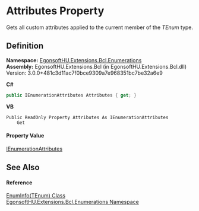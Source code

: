 # Attributes Property


Gets all custom attributes applied to the current member of the *TEnum* type.



## Definition
**Namespace:** <a href="N_EgonsoftHU_Extensions_Bcl_Enumerations.md">EgonsoftHU.Extensions.Bcl.Enumerations</a>  
**Assembly:** EgonsoftHU.Extensions.Bcl (in EgonsoftHU.Extensions.Bcl.dll) Version: 3.0.0+481c3d11ac7f0bce9309a7e968351bc7be32a6e9

**C#**
``` C#
public IEnumerationAttributes Attributes { get; }
```
**VB**
``` VB
Public ReadOnly Property Attributes As IEnumerationAttributes
	Get
```



#### Property Value
<a href="T_EgonsoftHU_Extensions_Bcl_Enumerations_IEnumerationAttributes.md">IEnumerationAttributes</a>

## See Also


#### Reference
<a href="T_EgonsoftHU_Extensions_Bcl_Enumerations_EnumInfo_1.md">EnumInfo(TEnum) Class</a>  
<a href="N_EgonsoftHU_Extensions_Bcl_Enumerations.md">EgonsoftHU.Extensions.Bcl.Enumerations Namespace</a>  
